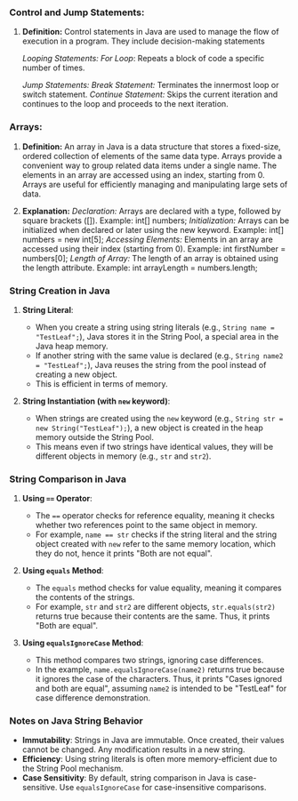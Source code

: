 ### Control and Jump Statements:
1. **Definition:**
   Control statements in Java are used to manage the flow of execution in a program. They include decision-making statements 

   *Looping Statements:*
    *For Loop*: Repeats a block of code a specific number of times.
     

   *Jump Statements:*
    *Break Statement:* Terminates the innermost loop or switch statement.
    *Continue Statement:* Skips the current iteration and continues to the loop and proceeds to the next iteration.

    

### Arrays:
1. **Definition:**
   An array in Java is a data structure that stores a fixed-size, ordered collection of elements of the same data type. Arrays provide a convenient way to group related data items under a single name. The elements in an array are accessed using an index, starting from 0. Arrays are useful for efficiently managing and manipulating large sets of data.

2. **Explanation:**
  *Declaration:*
    Arrays are declared with a type, followed by square brackets ([]).
    Example: int[] numbers;
  *Initialization:*
    Arrays can be initialized when declared or later using the new keyword.
    Example: int[] numbers = new int[5];
  *Accessing Elements:*
   Elements in an array are accessed using their index (starting from 0).
   Example: int firstNumber = numbers[0];
  *Length of Array:*
   The length of an array is obtained using the length attribute.
   Example: int arrayLength = numbers.length;




### String Creation in Java
1. **String Literal**: 
   - When you create a string using string literals (e.g., `String name = "TestLeaf";`), Java stores it in the String Pool, a special area in the Java heap memory.
   - If another string with the same value is declared (e.g., `String name2 = "TestLeaf";`), Java reuses the string from the pool instead of creating a new object.
   - This is efficient in terms of memory.

2. **String Instantiation (with `new` keyword)**:
   - When strings are created using the `new` keyword (e.g., `String str = new String("TestLeaf");`), a new object is created in the heap memory outside the String Pool.
   - This means even if two strings have identical values, they will be different objects in memory (e.g., `str` and `str2`).

### String Comparison in Java
1. **Using `==` Operator**:
   - The `==` operator checks for reference equality, meaning it checks whether two references point to the same object in memory.
   - For example, `name == str` checks if the string literal and the string object created with `new` refer to the same memory location, which they do not, hence it prints "Both are not equal".

2. **Using `equals` Method**:
   - The `equals` method checks for value equality, meaning it compares the contents of the strings.
   - For example, `str` and `str2` are different objects, `str.equals(str2)` returns true because their contents are the same. Thus, it prints "Both are equal".

3. **Using `equalsIgnoreCase` Method**:
   - This method compares two strings, ignoring case differences.
   - In the example, `name.equalsIgnoreCase(name2)` returns true because it ignores the case of the characters. Thus, it prints "Cases ignored and both are equal", assuming `name2` is intended to be "TestLeaf" for case difference demonstration.

### Notes on Java String Behavior
- **Immutability**: Strings in Java are immutable. Once created, their values cannot be changed. Any modification results in a new string.
- **Efficiency**: Using string literals is often more memory-efficient due to the String Pool mechanism.
- **Case Sensitivity**: By default, string comparison in Java is case-sensitive. Use `equalsIgnoreCase` for case-insensitive comparisons.